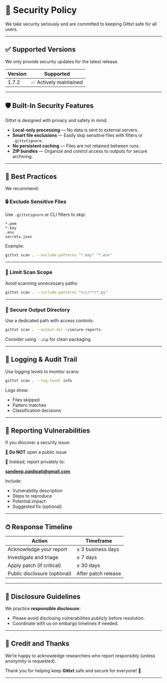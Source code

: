 # 🔐 Security Policy

We take security seriously and are committed to keeping Gittxt safe for all users.

---

## ✅ Supported Versions

We only provide security updates for the latest release.

| Version | Supported          |
|---------|--------------------|
|  1.7.2   | ✅ Actively maintained |

---

## 🛡 Built-In Security Features

Gittxt is designed with privacy and safety in mind:

- **Local-only processing** — No data is sent to external servers.
- **Smart file exclusions** — Easily skip sensitive files with filters or `.gittxtignore`.
- **No persistent caching** — Files are not retained between runs.
- **ZIP bundles** — Organize and control access to outputs for secure archiving.

---

## 🧼 Best Practices

We recommend:

### 🔒 Exclude Sensitive Files

Use `.gittxtignore` or CLI filters to skip:

```
*.pem
*.key
.env
secrets.json
```

Example:

```bash
gittxt scan . --exclude-patterns "*.key" "*.env"
```

---

### 🎯 Limit Scan Scope

Avoid scanning unnecessary paths:

```bash
gittxt scan . --include-patterns "src/**/*.py"
```

---

### 🔐 Secure Output Directory

Use a dedicated path with access controls:

```bash
gittxt scan . --output-dir ~/secure-reports
```

Consider using `--zip` for clean packaging.

---

## 📜 Logging & Audit Trail

Use logging levels to monitor scans:

```bash
gittxt scan . --log-level info
```

Logs show:
- Files skipped
- Pattern matches
- Classification decisions

---

## 🚨 Reporting Vulnerabilities

If you discover a security issue:

🚫 **Do NOT** open a public issue

📧 Instead, report privately to:

**sandeep.paidipati@gmail.com**

Include:
- Vulnerability description
- Steps to reproduce
- Potential impact
- Suggested fix (optional)

---

## ⏱ Response Timeline

| Action                        | Timeframe            |
|------------------------------|----------------------|
| Acknowledge your report      | ≤ 3 business days    |
| Investigate and triage       | ≤ 7 days             |
| Apply patch (if critical)    | ≤ 30 days            |
| Public disclosure (optional) | After patch release  |

---

## 🤝 Disclosure Guidelines

We practice **responsible disclosure**:

- Please avoid disclosing vulnerabilities publicly before resolution.
- Coordinate with us on embargo timelines if needed.

---

## 🏅 Credit and Thanks

We’re happy to acknowledge researchers who report responsibly (unless anonymity is requested).

Thank you for helping keep **Gittxt** safe and secure for everyone! 🙏

---

